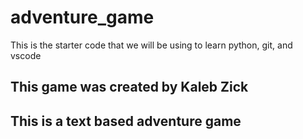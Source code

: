 # adventure_game
This is the starter code that we will be using to learn python, git, and vscode

## This game was created by Kaleb Zick

## This is a text based adventure game
